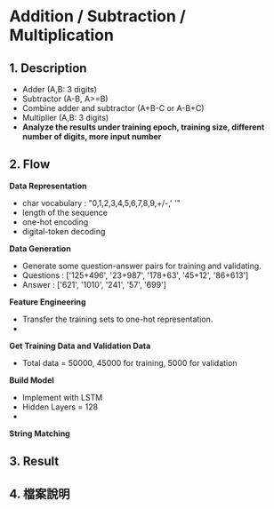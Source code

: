 # Addition / Subtraction / Multiplication

## 1. Description
 - Adder (A,B: 3 digits)
 - Subtractor (A-B, A>=B)
 - Combine adder and subtractor (A+B-C or A-B+C)
 - Multiplier (A,B: 3 digits)
 - **Analyze the results under training epoch, training size, different number of digits, more input number**

## 2. Flow
**Data Representation**
 - char vocabulary : "0,1,2,3,4,5,6,7,8,9,+/-,' '"
 - length of the sequence
 - one-hot encoding
 - digital-token decoding

**Data Generation**
 - Generate some question-answer pairs for training and validating.
 - Questions : ['125+496', '23+987', '178+63', '45+12', '86+613']
 - Answer :    ['621', '1010', '241', '57', '699']

**Feature Engineering**
 - Transfer the training sets to one-hot representation.
 - 

**Get Training Data and Validation Data**
 - Total data = 50000, 45000 for training, 5000 for validation

**Build Model**
 - Implement with LSTM
 - Hidden Layers = 128
 - 

**String Matching**


## 3. Result


## 4. 檔案說明